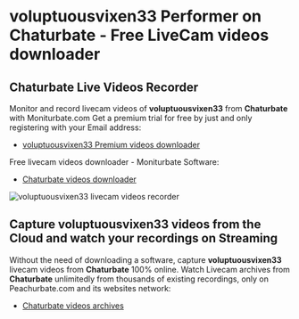 # voluptuousvixen33 Performer on Chaturbate - Free LiveCam videos downloader

## Chaturbate Live Videos Recorder

Monitor and record livecam videos of **voluptuousvixen33** from **Chaturbate** with Moniturbate.com
Get a premium trial for free by just and only registering with your Email address:
* [voluptuousvixen33 Premium videos downloader](https://moniturbate.com/request-demo-licence-key.html)

Free livecam videos downloader - Moniturbate Software:
* [Chaturbate videos downloader](https://moniturbate.com/moniturbate-download-software.html)

![voluptuousvixen33 livecam videos recorder](https://peachurnet.com/templates/moniturbate-software.png)


## Capture voluptuousvixen33 videos from the Cloud and watch your recordings on Streaming

Without the need of downloading a software, capture **voluptuousvixen33** livecam videos from **Chaturbate** 100% online.
Watch Livecam archives from **Chaturbate** unlimitedly from thousands of existing recordings, only on Peachurbate.com and its websites network:
* [Chaturbate videos archives](https://peachurnet.com/)
